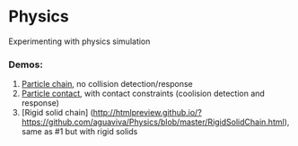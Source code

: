 # Physics
Experimenting with physics simulation

### Demos:
1. [Particle chain](http://htmlpreview.github.io/?https://github.com/aguaviva/Physics/blob/master/ChainSimulation.html), no collision detection/response
2. [Particle contact](http://htmlpreview.github.io/?https://github.com/aguaviva/Physics/blob/master/ContactConstraints.html), with contact constraints (coolision detection and response)
3. [Rigid solid chain] (http://htmlpreview.github.io/?https://github.com/aguaviva/Physics/blob/master/RigidSolidChain.html), same as #1 but with rigid solids

